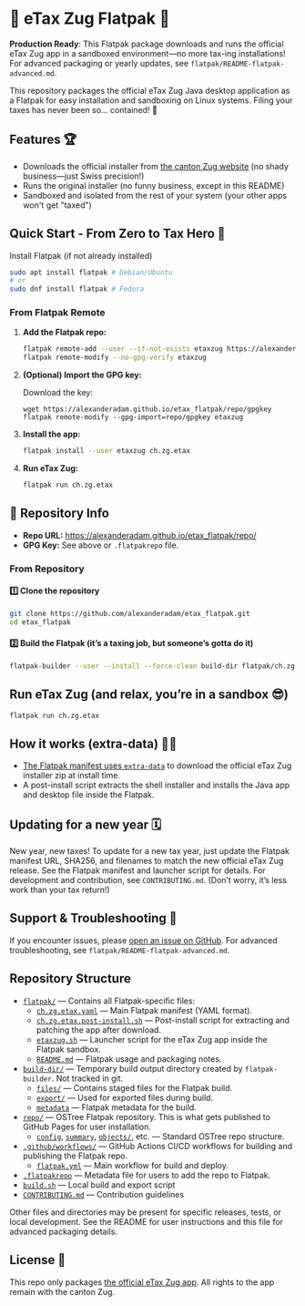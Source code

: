 # 🧾 eTax Zug Flatpak 🚀

**Production Ready**: This Flatpak package downloads and runs the official eTax Zug app in a sandboxed environment—no more tax-ing installations! For advanced packaging or yearly updates, see `flatpak/README-flatpak-advanced.md`.

This repository packages the official eTax Zug Java desktop application as a Flatpak for easy installation and sandboxing on Linux systems. Filing your taxes has never been so… contained! 🥳

## Features 🏆

- Downloads the official installer from [the canton Zug website](https://zg.ch/de/steuern-finanzen/steuern/natuerliche-personen/steuererklaerung-ausfuellen) (no shady business—just Swiss precision!)
- Runs the original installer (no funny business, except in this README)
- Sandboxed and isolated from the rest of your system (your other apps won't get "taxed")

## Quick Start - From Zero to Tax Hero 🏁

Install Flatpak (if not already installed)

```sh
sudo apt install flatpak # Debian/Ubuntu
# or
sudo dnf install flatpak # Fedora
```

### From Flatpak Remote

1. **Add the Flatpak repo:**

   ```sh
   flatpak remote-add --user --if-not-exists etaxzug https://alexanderadam.github.io/etax_flatpak/repo/
   flatpak remote-modify --no-gpg-verify etaxzug
   ```

2. **(Optional) Import the GPG key:**

   Download the key:
   ```
   wget https://alexanderadam.github.io/etax_flatpak/repo/gpgkey
   flatpak remote-modify --gpg-import=repo/gpgkey etaxzug
   ```

3. **Install the app:**

   ```sh
   flatpak install --user etaxzug ch.zg.etax
   ```

4. **Run eTax Zug:**

   ```sh
   flatpak run ch.zg.etax
   ```

## 🔑 Repository Info

- **Repo URL:** https://alexanderadam.github.io/etax_flatpak/repo/
- **GPG Key:** See above or `.flatpakrepo` file.


### From Repository

#### 1️⃣ Clone the repository

```sh
git clone https://github.com/alexanderadam/etax_flatpak.git
cd etax_flatpak
```

#### 2️⃣ Build the Flatpak (it’s a taxing job, but someone’s gotta do it)

```sh
flatpak-builder --user --install --force-clean build-dir flatpak/ch.zg.etax.yaml
```

## Run eTax Zug (and relax, you’re in a sandbox 😎)

```sh
flatpak run ch.zg.etax
```

## How it works (extra-data) 🧙‍♂️

- [The Flatpak manifest uses `extra-data`](https://docs.flatpak.org/en/latest/module-sources.html#extra-data) to download the official eTax Zug installer zip at install time.
- A post-install script extracts the shell installer and installs the Java app and desktop file inside the Flatpak.

## Updating for a new year 🗓️

New year, new taxes! To update for a new tax year, just update the Flatpak manifest URL, SHA256, and filenames to match the new official eTax Zug release. See the Flatpak manifest and launcher script for details. For development and contribution, see `CONTRIBUTING.md`. (Don’t worry, it’s less work than your tax return!)

## Support & Troubleshooting 🛟

If you encounter issues, please [open an issue on GitHub](https://github.com/alexanderadam/etax_flatpak/issues). For advanced troubleshooting, see `flatpak/README-flatpak-advanced.md`.

## Repository Structure

- [`flatpak/`](flatpak/) — Contains all Flatpak-specific files:
    - [`ch.zg.etax.yaml`](flatpak/ch.zg.etax.yaml) — Main Flatpak manifest (YAML format).
    - [`ch.zg.etax.post-install.sh`](flatpak/ch.zg.etax.post-install.sh) — Post-install script for extracting and patching the app after download.
    - [`etaxzug.sh`](flatpak/etaxzug.sh) — Launcher script for the eTax Zug app inside the Flatpak sandbox.
    - [`README.md`](flatpak/README.md) — Flatpak usage and packaging notes.
- [`build-dir/`](build-dir/) — Temporary build output directory created by `flatpak-builder`. Not tracked in git.
    - [`files/`](build-dir/files/) — Contains staged files for the Flatpak build.
    - [`export/`](build-dir/export/) — Used for exported files during build.
    - [`metadata`](build-dir/metadata) — Flatpak metadata for the build.
- [`repo/`](repo/) — OSTree Flatpak repository. This is what gets published to GitHub Pages for user installation.
    - [`config`](repo/config), [`summary`](repo/summary), [`objects/`](repo/objects/), etc. — Standard OSTree repo structure.
- [`.github/workflows/`](.github/workflows/) — GitHub Actions CI/CD workflows for building and publishing the Flatpak repo.
    - [`flatpak.yml`](.github/workflows/flatpak.yml) — Main workflow for build and deploy.
- [`.flatpakrepo`](.flatpakrepo) — Metadata file for users to add the repo to Flatpak.
- [`build.sh`](build.sh) — Local build and export script
- [`CONTRIBUTING.md`](CONTRIBUTING.md) — Contribution guidelines

Other files and directories may be present for specific releases, tests, or local development. See the README for user instructions and this file for advanced packaging details.

## License 📜

This repo only packages [the official eTax Zug app](https://zg.ch/de/steuern-finanzen/steuern/natuerliche-personen/steuererklaerung-ausfuellen). All rights to the app remain with the canton Zug.
